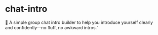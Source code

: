 # chat-intro
📝 A simple group chat intro builder to help you introduce yourself clearly and confidently—no fluff, no awkward intros.”

